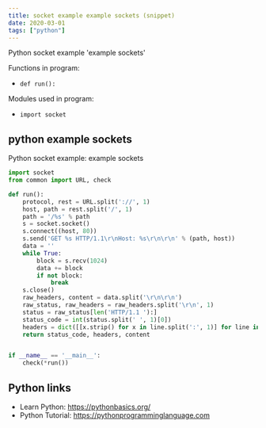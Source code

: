 ```yaml
---
title: socket example example sockets (snippet)
date: 2020-03-01
tags: ["python"]
---
```

Python socket example 'example sockets'

Functions in program: 
* `def run():`

Modules used in program: 
* `import socket`

## python example sockets

Python socket example: example sockets

```python
import socket
from common import URL, check

def run():
    protocol, rest = URL.split('://', 1)
    host, path = rest.split('/', 1)
    path = '/%s' % path
    s = socket.socket()
    s.connect((host, 80))
    s.send('GET %s HTTP/1.1\r\nHost: %s\r\n\r\n' % (path, host))
    data = ''
    while True:
        block = s.recv(1024)
        data += block
        if not block:
            break
    s.close()
    raw_headers, content = data.split('\r\n\r\n')
    raw_status, raw_headers = raw_headers.split('\r\n', 1)
    status = raw_status[len('HTTP/1.1 '):]
    status_code = int(status.split(' ', 1)[0])
    headers = dict([[x.strip() for x in line.split(':', 1)] for line in raw_headers.split('\r\n') if line.strip()])
    return status_code, headers, content


if __name__ == '__main__':
    check(*run())


```

## Python links

- Learn Python: https://pythonbasics.org/
- Python Tutorial: https://pythonprogramminglanguage.com
